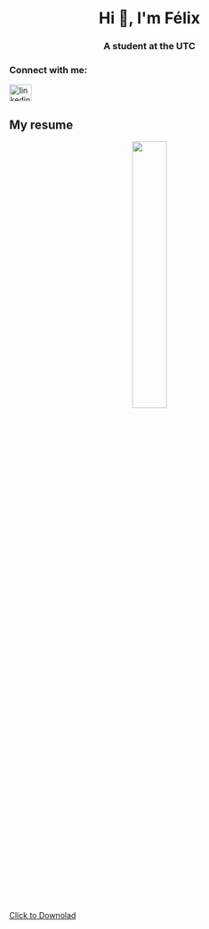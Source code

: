 <h1 align="center">Hi 👋, I'm Félix</h1>
<h3 align="center">A student at the UTC</h3>

<h3 align="left">Connect with me:</h3>
<p align="left">
<a href="https://linkedin.com/in/félix-liburski-726257239/" target="_blank"><img align="center" src="https://raw.githubusercontent.com/rahuldkjain/github-profile-readme-generator/master/src/images/icons/Social/linked-in-alt.svg" alt="linkedin.com/in/félix-liburski-726257239" height="30" width="40" /></a>
</p>

## My resume
<p style="text-align:center;"><img width="35%" src="https://github.com/felixlbr/felixlbr/assets/94796720/6d68a5b6-e00c-4377-bb3d-acd840560149"></p>

[Click to Downolad](https://github.com/felixlbr/felixlbr/files/14591979/LIBURSKI_Felix-EN-CV.pdf)
